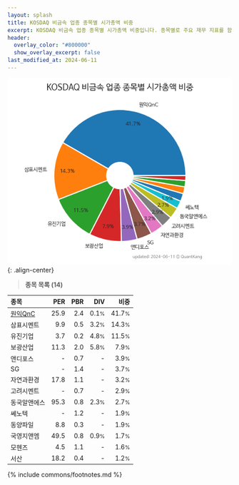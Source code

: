 ```yaml
---
layout: splash
title: KOSDAQ 비금속 업종 종목별 시가총액 비중
excerpt: KOSDAQ 비금속 업종 종목별 시가총액 비중입니다. 종목별로 주요 재무 지표를 함께 표시합니다.
header:
  overlay_color: "#800000"
  show_overlay_excerpt: false
last_modified_at: 2024-06-11
---
```



![KOSDAQ 비금속 업종 종목별 시가총액 비중](/stats/sector/images/kosdaq_업종_비금속_종목.png){: .align-center}


> **종목 목록 (14)**<a id="list"></a>

| **종목** | **PER** | **PBR** | **DIV** | **비중** |
| :------- | ------: | ------: | ------: | -------: |
| [원익QnC](/074600/) | 25.9 | 2.4 | 0.1<small>%</small> | 41.7<small>%</small> |
| 삼표시멘트 | 9.9 | 0.5 | 3.2<small>%</small> | 14.3<small>%</small> |
| 유진기업 | 3.7 | 0.2 | 4.8<small>%</small> | 11.5<small>%</small> |
| 보광산업 | 11.3 | 2.0 | 5.8<small>%</small> | 7.9<small>%</small> |
| 앤디포스 | - | 0.7 | - | 3.9<small>%</small> |
| SG | - | 1.4 | - | 3.7<small>%</small> |
| 자연과환경 | 17.8 | 1.1 | - | 3.2<small>%</small> |
| 고려시멘트 | - | 0.7 | - | 2.9<small>%</small> |
| 동국알앤에스 | 95.3 | 0.8 | 2.3<small>%</small> | 2.7<small>%</small> |
| 쎄노텍 | - | 1.2 | - | 1.9<small>%</small> |
| 동양파일 | 8.8 | 0.3 | - | 1.9<small>%</small> |
| 국영지앤엠 | 49.5 | 0.8 | 0.9<small>%</small> | 1.7<small>%</small> |
| 모헨즈 | 4.5 | 1.1 | - | 1.6<small>%</small> |
| 서산 | 18.2 | 0.4 | - | 1.2<small>%</small> |

{% include commons/footnotes.md %}